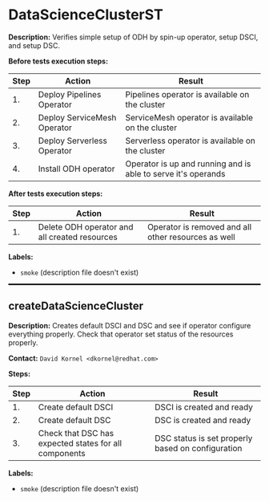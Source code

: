 # DataScienceClusterST

**Description:** Verifies simple setup of ODH by spin-up operator, setup DSCI, and setup DSC.

**Before tests execution steps:**

| Step | Action | Result |
| - | - | - |
| 1. | Deploy Pipelines Operator | Pipelines operator is available on the cluster |
| 2. | Deploy ServiceMesh Operator | ServiceMesh operator is available on the cluster |
| 3. | Deploy Serverless Operator | Serverless operator is available on the cluster |
| 4. | Install ODH operator | Operator is up and running and is able to serve it's operands |

**After tests execution steps:**

| Step | Action | Result |
| - | - | - |
| 1. | Delete ODH operator and all created resources | Operator is removed and all other resources as well |

**Labels:**

* `smoke` (description file doesn't exist)

<hr style="border:1px solid">

## createDataScienceCluster

**Description:** Creates default DSCI and DSC and see if operator configure everything properly. Check that operator set status of the resources properly.

**Contact:** `David Kornel <dkornel@redhat.com>`

**Steps:**

| Step | Action | Result |
| - | - | - |
| 1. | Create default DSCI | DSCI is created and ready |
| 2. | Create default DSC | DSC is created and ready |
| 3. | Check that DSC has expected states for all components | DSC status is set properly based on configuration |

**Labels:**

* `smoke` (description file doesn't exist)

